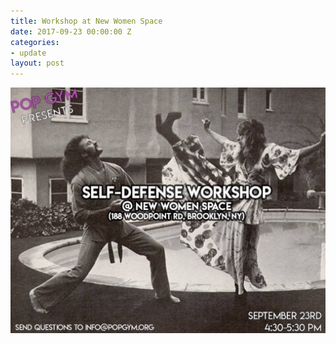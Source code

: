 ```yaml
---
title: Workshop at New Women Space
date: 2017-09-23 00:00:00 Z
categories:
- update
layout: post
---
```


![Pop Gym @ New Women Space](assets/21640861_801065656740093_7669217384033887550_o.jpg)
